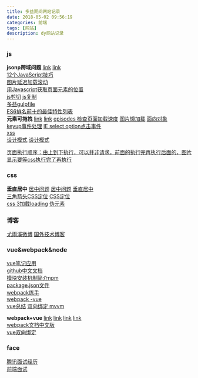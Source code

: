 ```yaml
---
title: 多益期间网站记录
date: 2018-05-02 09:56:19
categories: 前端
tags: [网站]
description: dy网站记录
---
```


### js
**jsonp跨域问题**
[link](http://www.jb51.net/article/46463.htm)
[link](http://www.cnblogs.com/snandy/archive/2011/05/03/2034229.html)  
[12个JavaScript技巧](http://www.w3cplus.com/javascript/12-extremely-useful-hacks-for-javascript.html?f=tt)  
[图片延迟加载滚动](https://my.oschina.net/u/2328699/blog/830990)  
[用Javascript获取页面元素的位置](http://www.ruanyifeng.com/blog/2009/09/find_element_s_position_using_javascript.html)  
[js剪切](http://web.jobbole.com/86054/) 
[js复制](http://codepen.io/SitePoint/pen/vNvEwE/)  
[多益gulpfile](http://quan.duoyi.com/gulpfile.js)  
[ES6排名前十的最佳特性列表](http://www.alloyteam.com/2016/03/es6-front-end-developers-will-have-to-know-the-top-ten-properties/)  
    **元素可拖拽**
[link](https://github.com/baixuexiyang/drag)
[link](https://github.com/nathco/jQuery.dragmove)
[episodes 检查页面加载速度](https://github.com/stevesouders/episodes/blob/master/README.md)
[图片懒加载](https://segmentfault.com/a/1190000000437578)
[面向对象](http://www.jianshu.com/p/15ac7393bc1f)  
[keyup事件处理](http://pandacafe.net/post/337)
[IE select option点击事件](http://fins.iteye.com/blog/198977)  
[xss](http://netsecurity.51cto.com/art/201301/378948.htm)  
[设计模式](https://github.com/Redshao/dahong/issues/6)
[设计模式](http://www.cnblogs.com/tugenhua0707/p/5198407.html)

[页面执行顺序：由上到下执行，可以并非请求，前面的执行完再执行后面的，图片显示要等css执行完了再执行](http://www.cnblogs.com/chenya/p/4424547.html)




### css
**垂直居中**
[居中问题](https://segmentfault.com/q/1010000000660613)
[居中问题](https://juejin.im/post/58f818bbb123db006233ab2a )
[垂直居中](http://www.w3cplus.com/css%2520/img-vertically-center-content-with-css)     
[三角箭头](http://www.wufangbo.com/css-san-jiao-tips/)[CSS定位](http://www.cnblogs.com/coffeedeveloper/p/3145790.html)
[CSS定位](http://blog.csdn.net/chen_zw/article/details/8741365)  
[css 3加载loading](http://sc.chinaz.com/jiaoben/150526099390.htm)
[伪元素](http://helloweb.wang/qianduankaifa/573.html)
   
   
   
### 博客
[尤雨溪微博](http://weibo.com/arttechdesign?is_hot=1#_loginLayer_1476078155160)
[国外技术博客](https://www.zhihu.com/question/22902084)

### vue&webpack&node
  [vue笔记应用](https://segmentfault.com/a/1190000005015164 )  
[github中文文档](https://github.com/vuejs/vuex/issues/176)  
[模块安装机制简介npm](http://www.ruanyifeng.com/blog/2016/01/npm-install.html)  
 [package.json文件](http://javascript.ruanyifeng.com/nodejs/packagejson.html)  
  [webpack练手](http://www.cnblogs.com/souvenir/p/5006559.html)  
  [webpack -vue](https://github.com/vuejs-templates/webpack/tree/master/template/config)  
  [vue总结](https://segmentfault.com/a/1190000005832164)
[双向绑定 mvvm](https://www.kancloud.cn/zmwtp/vue2/149485)

**webpack+vue**
[link](http://zhizhi.betahouse.us/2015/09/27/yi-webpackde-demos/)
[link](https://github.com/ruanyf/webpack-demos#demo01-entry-file-source)
[link](http://www.cnblogs.com/souvenir/p/5006559.html)
[link](https://github.com/Jinjiang/vue)  
[webpack文档中文版](http://www.css88.com/doc/webpack2/concepts/)  
[vue双向绑定](https://segmentfault.com/a/1190000006599500)

### face 
  [腾讯面试经历](http://www.qdfuns.com/notes/27377/635f072c77d0e5c4c712fe67bca93e0d.html)  
  [前端面试](http://blog.csdn.net/kongjiea/article/details/46341575)